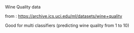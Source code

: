 Wine Quality data

from : https://archive.ics.uci.edu/ml/datasets/wine+quality

Good for multi classifiers (predicting wine quality from 1 to 10)
